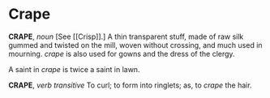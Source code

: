 # Crape

**CRAPE**, _noun_ \[See [[Crisp]].\] A thin transparent stuff, made of raw silk gummed and twisted on the mill, woven without crossing, and much used in mourning. _crape_ is also used for gowns and the dress of the clergy.

A saint in _crape_ is twice a saint in lawn.

**CRAPE**, _verb transitive_ To curl; to form into ringlets; as, to _crape_ the hair.